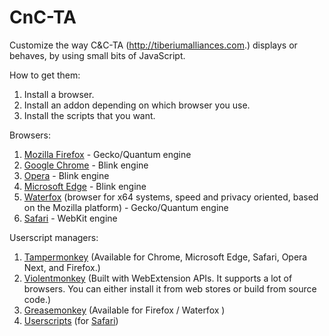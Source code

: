 # CnC-TA

Customize the way C&C-TA (http://tiberiumalliances.com.) displays or behaves, by using small bits of JavaScript.

How to get them:
  1. Install a browser.
  2. Install an addon depending on which browser you use.
  3. Install the scripts that you want.

Browsers:
  1. [Mozilla Firefox](https://mozilla.org/firefox/all/) -  Gecko/Quantum engine
  2. [Google Chrome](https://www.google.com/chrome/) - Blink engine
  3. [Opera](https://www.opera.com/) - Blink engine
  4. [Microsoft Edge](https://www.microsoft.com/edge/) - Blink engine
  5. [Waterfox](http://www.waterfoxproject.org/) (browser for x64 systems, speed and privacy oriented, based on the Mozilla platform) - Gecko/Quantum engine
  6. [Safari](https://www.apple.com/safari/) - WebKit engine

Userscript managers:
  1. [Tampermonkey](https://www.tampermonkey.net/) (Available for Chrome, Microsoft Edge, Safari, Opera Next, and Firefox.)
  2. [Violentmonkey](https://violentmonkey.github.io/) (Built with WebExtension APIs. It supports a lot of browsers. You can either install it from web stores or build from source code.)
  3. [Greasemonkey](https://www.greasespot.net/) (Available for Firefox / Waterfox )
  4. [Userscripts](https://github.com/quoid/userscripts) (for [Safari](https://apps.apple.com/us/app/userscripts/id1463298887))
  
